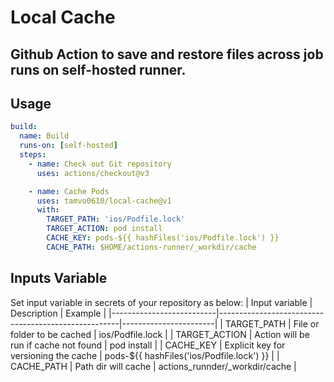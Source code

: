 # Local Cache

## Github Action to save and restore files across job runs on self-hosted runner.

## Usage

```yml
build:
  name: Build
  runs-on: [self-hosted]
  steps:
    - name: Check out Git repository
      uses: actions/checkout@v3

    - name: Cache Pods
      uses: tamvo0610/local-cache@v1
      with:
        TARGET_PATH: 'ios/Podfile.lock'
        TARGET_ACTION: pod install
        CACHE_KEY: pods-${{ hashFiles('ios/Podfile.lock') }}
        CACHE_PATH: $HOME/actions-runner/_workdir/cache
```

## Inputs Variable

Set input variable in secrets of your repository as below:
| Input variable | Description | Example |
|--------------------------|-----------------------------------------------------|-----------------------|
| TARGET_PATH | File or folder to be cached | ios/Podfile.lock |
| TARGET_ACTION | Action will be run if cache not found | pod install |
| CACHE_KEY | Explicit key for versioning the cache | pods-${{ hashFiles('ios/Podfile.lock') }} |
| CACHE_PATH | Path dir will cache | actions_runnder/_workdir/cache |
